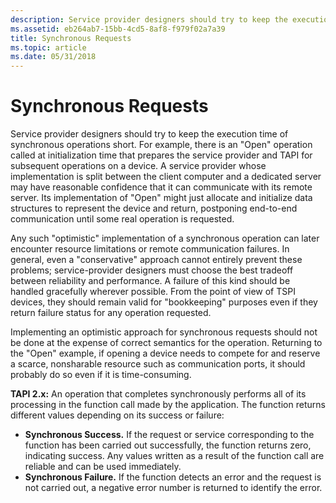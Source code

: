 ```yaml
---
description: Service provider designers should try to keep the execution time of synchronous operations short.
ms.assetid: eb264ab7-15bb-4cd5-8af8-f979f02a7a39
title: Synchronous Requests
ms.topic: article
ms.date: 05/31/2018
---
```


# Synchronous Requests

Service provider designers should try to keep the execution time of synchronous operations short. For example, there is an "Open" operation called at initialization time that prepares the service provider and TAPI for subsequent operations on a device. A service provider whose implementation is split between the client computer and a dedicated server may have reasonable confidence that it can communicate with its remote server. Its implementation of "Open" might just allocate and initialize data structures to represent the device and return, postponing end-to-end communication until some real operation is requested.

Any such "optimistic" implementation of a synchronous operation can later encounter resource limitations or remote communication failures. In general, even a "conservative" approach cannot entirely prevent these problems; service-provider designers must choose the best tradeoff between reliability and performance. A failure of this kind should be handled gracefully wherever possible. From the point of view of TSPI devices, they should remain valid for "bookkeeping" purposes even if they return failure status for any operation requested.

Implementing an optimistic approach for synchronous requests should not be done at the expense of correct semantics for the operation. Returning to the "Open" example, if opening a device needs to compete for and reserve a scarce, nonsharable resource such as communication ports, it should probably do so even if it is time-consuming.

**TAPI 2.x:** An operation that completes synchronously performs all of its processing in the function call made by the application. The function returns different values depending on its success or failure:

-   **Synchronous Success.** If the request or service corresponding to the function has been carried out successfully, the function returns zero, indicating success. Any values written as a result of the function call are reliable and can be used immediately.
-   **Synchronous Failure.** If the function detects an error and the request is not carried out, a negative error number is returned to identify the error.

 

 



